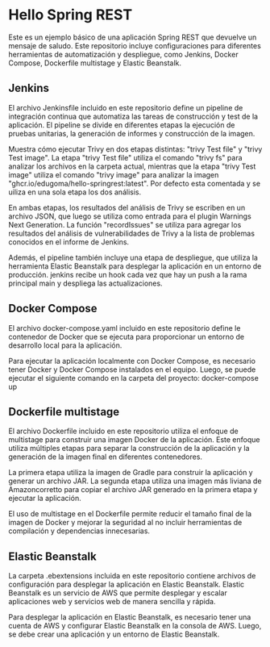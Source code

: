 # Hello Spring REST
Este es un ejemplo básico de una aplicación Spring REST que devuelve un mensaje de saludo. Este repositorio incluye configuraciones para diferentes herramientas de automatización y despliegue, como Jenkins, Docker Compose, Dockerfile multistage y Elastic Beanstalk.

## Jenkins
El archivo Jenkinsfile incluido en este repositorio define un pipeline de integración continua que automatiza las tareas de construcción y test de la aplicación. El pipeline se divide en diferentes etapas la ejecución de pruebas unitarias, la generación de informes y construcción de la imagen.

Muestra cómo ejecutar Trivy en dos etapas distintas: "trivy Test file" y "trivy Test image". La etapa "trivy Test file" utiliza el comando "trivy fs" para analizar los archivos en la carpeta actual, mientras que la etapa "trivy Test image" utiliza el comando "trivy image" para analizar la imagen "ghcr.io/edugoma/hello-springrest:latest". Por defecto esta comentada y se uiliza en una sola etapa los dos análisis.

En ambas etapas, los resultados del análisis de Trivy se escriben en un archivo JSON, que luego se utiliza como entrada para el plugin Warnings Next Generation. La función "recordIssues" se utiliza para agregar los resultados del análisis de vulnerabilidades de Trivy a la lista de problemas conocidos en el informe de Jenkins.

Además, el pipeline también incluye una etapa de despliegue, que utiliza la herramienta Elastic Beanstalk para desplegar la aplicación en un entorno de producción. jenkins recibe un hook cada vez que hay un push a la rama principal main y despliega las actualizaciones.

## Docker Compose
El archivo docker-compose.yaml incluido en este repositorio define le contenedor de Docker que se ejecuta para proporcionar un entorno de desarrollo local para la aplicación.

Para ejecutar la aplicación localmente con Docker Compose, es necesario tener Docker y Docker Compose instalados en el equipo. Luego, se puede ejecutar el siguiente comando en la carpeta del proyecto:
docker-compose up

## Dockerfile multistage
El archivo Dockerfile incluido en este repositorio utiliza el enfoque de multistage para construir una imagen Docker de la aplicación. Este enfoque utiliza múltiples etapas para separar la construcción de la aplicación y la generación de la imagen final en diferentes contenedores.

La primera etapa utiliza la imagen de Gradle para construir la aplicación y generar un archivo JAR. La segunda etapa utiliza una imagen más liviana de Amazoncorretto para copiar el archivo JAR generado en la primera etapa y ejecutar la aplicación.

El uso de multistage en el Dockerfile permite reducir el tamaño final de la imagen de Docker y mejorar la seguridad al no incluir herramientas de compilación y dependencias innecesarias.

## Elastic Beanstalk
La carpeta .ebextensions incluida en este repositorio contiene archivos de configuración para desplegar la aplicación en Elastic Beanstalk. Elastic Beanstalk es un servicio de AWS que permite desplegar y escalar aplicaciones web y servicios web de manera sencilla y rápida.

Para desplegar la aplicación en Elastic Beanstalk, es necesario tener una cuenta de AWS y configurar Elastic Beanstalk en la consola de AWS. Luego, se debe crear una aplicación y un entorno de Elastic Beanstalk.
